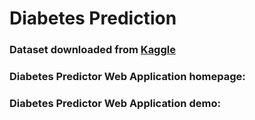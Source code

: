 # Diabetes Prediction
### Dataset downloaded from [Kaggle](https://www.kaggle.com/edubrq/diabetes)
### Diabetes Predictor Web Application homepage:
### Diabetes Predictor Web Application demo:
